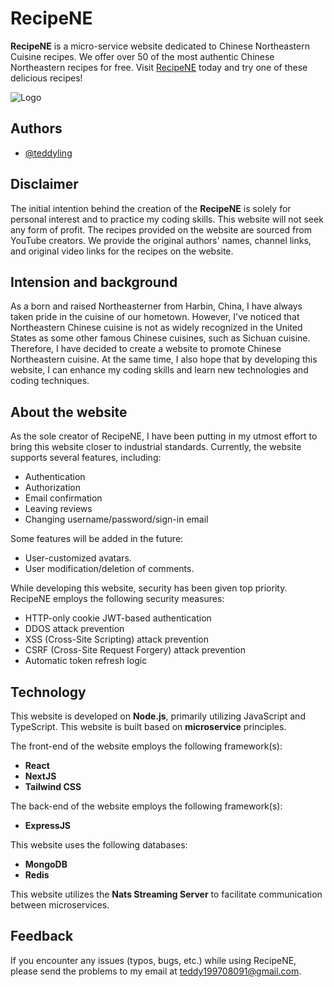 
# RecipeNE

**RecipeNE** is a micro-service website dedicated to Chinese Northeastern Cuisine recipes. We offer over 50 of the most authentic Chinese Northeastern recipes for free. Visit [RecipeNE](https://www.recipe-ne.com/) today and try one of these delicious recipes!




![Logo](https://www.recipe-ne.com/logo.png)


## Authors

- [@teddyling](https://github.com/teddyling)


## Disclaimer


The initial intention behind the creation of the **RecipeNE** is solely for personal interest and to practice my coding skills. This website will not seek any form of profit. The recipes provided on the website are sourced from YouTube creators. We provide the original authors' names, channel links, and original video links for the recipes on the website.


## Intension and background


As a born and raised Northeasterner from Harbin, China, I have always taken pride in the cuisine of our hometown. However, I've noticed that Northeastern Chinese cuisine is not as widely recognized in the United States as some other famous Chinese cuisines, such as Sichuan cuisine. Therefore, I have decided to create a website to promote Chinese Northeastern cuisine. At the same time, I also hope that by developing this website, I can enhance my coding skills and learn new technologies and coding techniques.


## About the website
As the sole creator of RecipeNE, I have been putting in my utmost effort to bring this website closer to industrial standards. Currently, the website supports several features, including:

- Authentication 
- Authorization
- Email confirmation
- Leaving reviews
- Changing username/password/sign-in email

Some features will be added in the future:
- User-customized avatars.
- User modification/deletion of comments.

While developing this website, security has been given top priority. RecipeNE employs the following security measures:
- HTTP-only cookie JWT-based authentication
- DDOS attack prevention
- XSS (Cross-Site Scripting) attack prevention
- CSRF (Cross-Site Request Forgery) attack prevention
- Automatic token refresh logic








## Technology
This website is developed on **Node.js**, primarily utilizing JavaScript and TypeScript. This website is built based on **microservice** principles.

The front-end of the website employs the following framework(s):
- **React**
- **NextJS**
- **Tailwind CSS**

The back-end of the website employs the following framework(s):
- **ExpressJS**

This website uses the following databases:
- **MongoDB**
- **Redis**

This website utilizes the **Nats Streaming Server** to facilitate communication between microservices.

## Feedback
If you encounter any issues (typos, bugs, etc.) while using RecipeNE, please send the problems to my email at teddy199708091@gmail.com.
